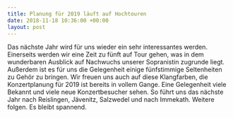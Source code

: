 ```yaml
---
title: Planung für 2019 läuft auf Hochtouren
date: 2018-11-18 10:36:00 +00:00
layout: post
---
```


Das nächste Jahr wird für uns wieder ein sehr interessantes werden. Einerseits werden wir eine Zeit zu fünft auf Tour gehen, was in dem wunderbaren Ausblick auf Nachwuchs unserer Sopranistin zugrunde liegt. Außerdem ist es für uns die Gelegenheit einige fünfstimmige Seltenheiten zu Gehör zu bringen. Wir freuen uns auch auf diese Klangfarben, die Konzertplanung für 2019 ist bereits in vollem Gange. Eine Gelegenheit viele Bekannt und viele neue Konzertbesucher sehen. So führt uns das nächste Jahr nach Reislingen, Jävenitz, Salzwedel und nach Immekath. Weitere folgen. Es bleibt spannend. 


